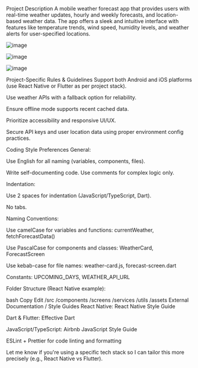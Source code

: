 Project Description
A mobile weather forecast app that provides users with real-time weather updates, hourly and weekly forecasts, and location-based weather data. The app offers a sleek and intuitive interface with features like temperature trends, wind speed, humidity levels, and weather alerts for user-specified locations.

![image](https://github.com/user-attachments/assets/fc2cf47e-43af-4c35-8a61-60649142deda)

![image](https://github.com/user-attachments/assets/9ff85399-e43f-4675-89eb-d7e54e6191d1)

![image](https://github.com/user-attachments/assets/196a8fd7-84b8-4469-994f-1827ffaa4ca2)

Project-Specific Rules & Guidelines
Support both Android and iOS platforms (use React Native or Flutter as per project stack).

Use weather APIs with a fallback option for reliability.

Ensure offline mode supports recent cached data.

Prioritize accessibility and responsive UI/UX.

Secure API keys and user location data using proper environment config practices.

Coding Style Preferences
General:

Use English for all naming (variables, components, files).

Write self-documenting code. Use comments for complex logic only.

Indentation:

Use 2 spaces for indentation (JavaScript/TypeScript, Dart).

No tabs.

Naming Conventions:

Use camelCase for variables and functions: currentWeather, fetchForecastData()

Use PascalCase for components and classes: WeatherCard, ForecastScreen

Use kebab-case for file names: weather-card.js, forecast-screen.dart

Constants: UPCOMING_DAYS, WEATHER_API_URL

Folder Structure (React Native example):

bash
Copy
Edit
/src
  /components
  /screens
  /services
  /utils
  /assets
External Documentation / Style Guides
React Native: React Native Style Guide

Dart & Flutter: Effective Dart

JavaScript/TypeScript: Airbnb JavaScript Style Guide

ESLint + Prettier for code linting and formatting

Let me know if you're using a specific tech stack so I can tailor this more precisely (e.g., React Native vs Flutter).
